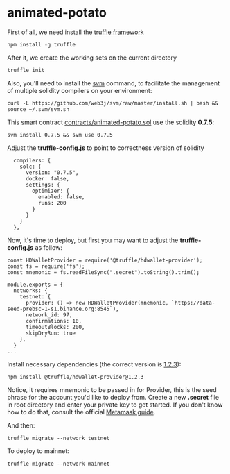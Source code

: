 # animated-potato

First of all, we need install the [truffle framework](https://www.trufflesuite.com/truffle)

```
npm install -g truffle
```

After it, we create the working sets on the current directory

```
truffle init
```

Also, you'll need to install the [svm](https://github.com/web3j/svm) command, to facilitate the management of multiple solidity compilers on your environment:

```
curl -L https://github.com/web3j/svm/raw/master/install.sh | bash && source ~/.svm/svm.sh
```

This smart contract [contracts/animated-potato.sol](https://github.com/richizo/animated-potato/contracts/animated-potato.sol) use the solidity **0.7.5**:

```
svm install 0.7.5 && svm use 0.7.5
```

Adjust the **truffle-config.js** to point to correctness version of solidity

```
  compilers: {
    solc: {
      version: "0.7.5",
      docker: false,
      settings: {
        optimizer: {
          enabled: false,
          runs: 200
        }
      }
    }
  },
```

Now, it's time to deploy, but first you may want to adjust the **truffle-config.js** as follow:

```
const HDWalletProvider = require('@truffle/hdwallet-provider');
const fs = require('fs');
const mnemonic = fs.readFileSync(".secret").toString().trim();

module.exports = {
  networks: {
    testnet: {
      provider: () => new HDWalletProvider(mnemonic, `https://data-seed-prebsc-1-s1.binance.org:8545`),
      network_id: 97,
      confirmations: 10,
      timeoutBlocks: 200,
      skipDryRun: true
    },
  }
...
```

Install necessary dependencies (the correct version is [1.2.3](https://stackoverflow.com/questions/66735307/truffle-contract-deployment-failed-invalid-sender)):

```
npm install @truffle/hdwallet-provider@1.2.3
```

Notice, it requires mnemonic to be passed in for Provider, this is the seed phrase for the account you'd like to deploy from. Create a new **.secret** file in root directory and enter your private key to get started. If you don't know how to do that, consult the official [Metamask guide](https://metamask.zendesk.com/hc/en-us/articles/360015289632-How-to-Export-an-Account-Private-Key).

And then:

```
truffle migrate --network testnet
```

To deploy to mainnet:

```
truffle migrate --network mainnet
```
